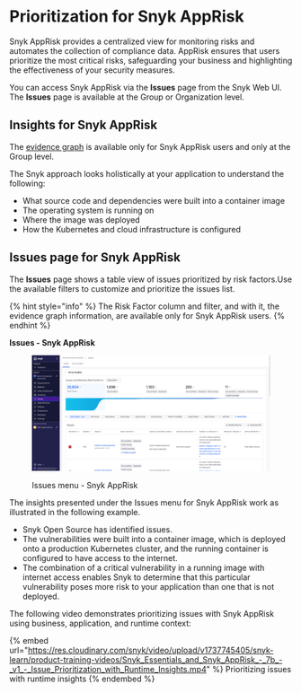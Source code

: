# Prioritization for Snyk AppRisk

Snyk AppRisk provides a centralized view for monitoring risks and automates the collection of compliance data. AppRisk ensures that users prioritize the most critical risks, safeguarding your business and highlighting the effectiveness of your security measures.

You can access Snyk AppRisk via the **Issues** page from the Snyk Web UI. The **Issues** page is available at the Group or Organization level.&#x20;

## Insights for Snyk AppRisk

The [evidence graph](using-the-issues-ui-with-snyk-apprisk/evidence-graph.md) is available only for Snyk AppRisk users and only at the Group level.&#x20;

The Snyk approach looks holistically at your application to understand the following:

* What source code and dependencies were built into a container image
* The operating system is running on
* Where the image was deployed
* How the Kubernetes and cloud infrastructure is configured

## Issues page for Snyk AppRisk&#x20;

The **Issues** page shows a table view of issues prioritized by risk factors.Use the available filters to customize and prioritize the issues list.

{% hint style="info" %}
The Risk Factor column and filter, and with it, the evidence graph information, are available only for Snyk AppRisk users.&#x20;
{% endhint %}

**Issues - Snyk AppRisk**&#x20;

<figure><img src="../../.gitbook/assets/image (3).png" alt="Issues page - Snyk AppRisk"><figcaption><p>Issues menu - Snyk AppRisk </p></figcaption></figure>

The insights presented under the Issues menu for Snyk AppRisk work as illustrated in the following example.&#x20;

* Snyk Open Source has identified issues.&#x20;
* The vulnerabilities were built into a container image, which is deployed onto a production Kubernetes cluster, and the running container is configured to have access to the internet.&#x20;
* The combination of a critical vulnerability in a running image with internet access enables Snyk to determine that this particular vulnerability poses more risk to your application than one that is not deployed.

The following video demonstrates prioritizing issues with Snyk AppRisk using business, application, and runtime context:

{% embed url="https://res.cloudinary.com/snyk/video/upload/v1737745405/snyk-learn/product-training-videos/Snyk_Essentials_and_Snyk_AppRisk_-_7b_-_v1_-_Issue_Prioritization_with_Runtime_Insights.mp4" %}
Prioritizing issues with runtime insights
{% endembed %}
